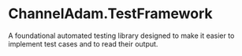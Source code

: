 # ChannelAdam.TestFramework
A foundational automated testing library designed to make it easier to implement test cases and to read their output.
